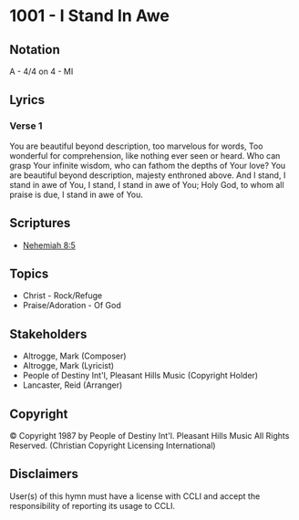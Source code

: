 # 1001 - I Stand In Awe

## Notation

A - 4/4 on 4 - MI

## Lyrics

### Verse 1

You are beautiful beyond description, too marvelous for words, Too wonderful for comprehension, like nothing ever seen or heard. Who can grasp Your infinite wisdom, who can fathom the depths of Your love? You are beautiful beyond description, majesty enthroned above. And I stand, I stand in awe of You, I stand, I stand in awe of You; Holy God, to whom all praise is due, I stand in awe of You.


## Scriptures

- [Nehemiah 8:5](https://www.biblegateway.com/passage/?search=Nehemiah%208%3A5)

## Topics

- Christ - Rock/Refuge
- Praise/Adoration - Of God

## Stakeholders

- Altrogge, Mark (Composer)
- Altrogge, Mark (Lyricist)
- People of Destiny Int'l, Pleasant Hills Music (Copyright Holder)
- Lancaster, Reid (Arranger)

## Copyright

© Copyright 1987 by People of Destiny Int'l. Pleasant Hills Music All Rights Reserved.
(Christian Copyright Licensing International)

## Disclaimers

User(s) of this hymn must have a license with CCLI and accept the responsibility of reporting its usage to CCLI.

